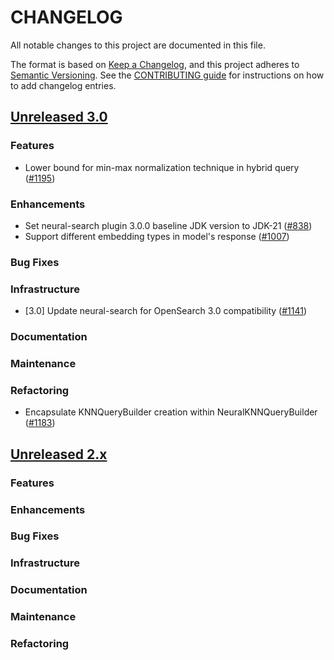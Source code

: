 # CHANGELOG
All notable changes to this project are documented in this file.

The format is based on [Keep a Changelog](https://keepachangelog.com/en/1.0.0/), and this project adheres to [Semantic Versioning](https://semver.org/spec/v2.0.0.html). See the [CONTRIBUTING guide](./CONTRIBUTING.md#Changelog) for instructions on how to add changelog entries.

## [Unreleased 3.0](https://github.com/opensearch-project/neural-search/compare/2.x...HEAD)
### Features
- Lower bound for min-max normalization technique in hybrid query ([#1195](https://github.com/opensearch-project/neural-search/pull/1195))
### Enhancements
- Set neural-search plugin 3.0.0 baseline JDK version to JDK-21 ([#838](https://github.com/opensearch-project/neural-search/pull/838))
- Support different embedding types in model's response ([#1007](https://github.com/opensearch-project/neural-search/pull/1007))
### Bug Fixes
### Infrastructure
- [3.0] Update neural-search for OpenSearch 3.0 compatibility ([#1141](https://github.com/opensearch-project/neural-search/pull/1141))
### Documentation
### Maintenance
### Refactoring
- Encapsulate KNNQueryBuilder creation within NeuralKNNQueryBuilder ([#1183](https://github.com/opensearch-project/neural-search/pull/1183))

## [Unreleased 2.x](https://github.com/opensearch-project/neural-search/compare/2.19...2.x)
### Features
### Enhancements
### Bug Fixes
### Infrastructure
### Documentation
### Maintenance
### Refactoring
